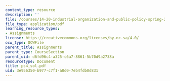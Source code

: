 ```yaml
---
content_type: resource
description: ''
file: /courses/14-20-industrial-organization-and-public-policy-spring-2003/3e956350b977c7f1a0d07eb4fdb0d831_ps4_sol.pdf
file_type: application/pdf
learning_resource_types:
- Assignments
license: https://creativecommons.org/licenses/by-nc-sa/4.0/
ocw_type: OCWFile
parent_title: Assignments
parent_type: CourseSection
parent_uid: d6fd96c4-a325-c6a7-8861-5b70d9a2738a
resourcetype: Document
title: ps4_sol.pdf
uid: 3e956350-b977-c7f1-a0d0-7eb4fdb0d831
---
```

